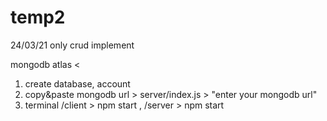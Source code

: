# temp2
24/03/21
only crud implement


mongodb atlas <
1. create database, account
2. copy&paste mongodb url  > server/index.js > "enter your mongodb url"
3. terminal /client > npm start , /server > npm start

